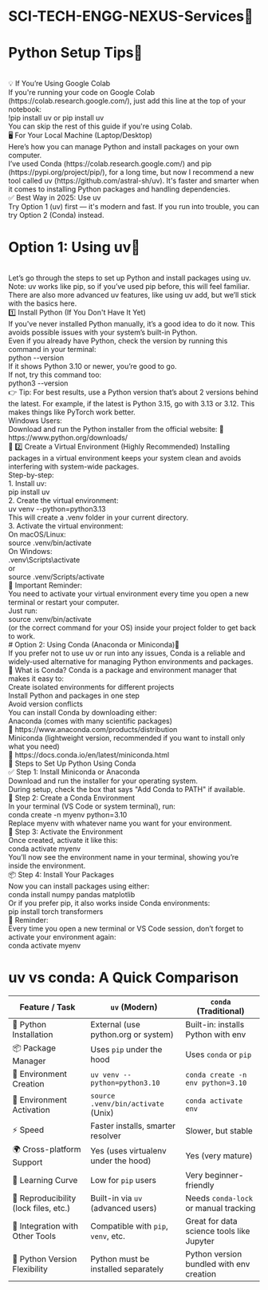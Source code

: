 # SCI-TECH-ENGG-NEXUS-Services🔬
# Python Setup Tips🐍
<br>
💡 If You’re Using Google Colab
<br>
If you're running your code on Google Colab (https://colab.research.google.com/), just add this line at the top of your notebook:
<br>
!pip install uv or pip install uv
<br>
You can skip the rest of this guide if you're using Colab.
<br>
🖥️ For Your Local Machine (Laptop/Desktop)
<br>
Here’s how you can manage Python and install packages on your own computer.
<br>
I’ve used Conda (https://colab.research.google.com/) and pip (https://pypi.org/project/pip/), for a long time, but now I recommend a new tool called uv (https://github.com/astral-sh/uv). It's faster and smarter when it comes to installing Python packages and handling dependencies.
<br>
✅ Best Way in 2025: Use uv
<br>
Try Option 1 (uv) first — it's modern and fast. If you run into trouble, you can try Option 2 (Conda) instead.
<br>

# Option 1: Using uv🧰 
<br>
Let’s go through the steps to set up Python and install packages using uv.
<br>
Note: uv works like pip, so if you’ve used pip before, this will feel familiar.
<br>
There are also more advanced uv features, like using uv add, but we’ll stick with the basics here.
<br>
1️⃣ Install Python (If You Don't Have It Yet)
<br>
If you've never installed Python manually, it’s a good idea to do it now. This avoids possible issues with your system’s built-in Python.
<br>
Even if you already have Python, check the version by running this command in your terminal:
<br>
python --version
<br>
If it shows Python 3.10 or newer, you’re good to go.
<br>
If not, try this command too:
<br>
python3 --version
<br>
👉 Tip: For best results, use a Python version that’s about 2 versions behind the latest.
For example, if the latest is Python 3.15, go with 3.13 or 3.12. This makes things like PyTorch work better.
<br>
Windows Users:
<br>
Download and run the Python installer from the official website:
🔗 https://www.python.org/downloads/
<br>
🐍 2️⃣ Create a Virtual Environment (Highly Recommended)
Installing packages in a virtual environment keeps your system clean and avoids interfering with system-wide packages.
<br>
Step-by-step:
<br>
1. Install uv:
<br>
pip install uv
<br>
2. Create the virtual environment:
<br>
uv venv --python=python3.13
<br>
This will create a .venv folder in your current directory.
<br>
3. Activate the virtual environment:
<br>
On macOS/Linux:
<br>
source .venv/bin/activate
<br>
On Windows:
<br>
.venv\Scripts\activate
<br>
or
<br>
source .venv/Scripts/activate
<br>
🔁 Important Reminder:
<br>
You need to activate your virtual environment every time you open a new terminal or restart your computer.
<br>
Just run:
<br>
source .venv/bin/activate
<br>
(or the correct command for your OS) inside your project folder to get back to work.
<br>
# Option 2: Using Conda (Anaconda or Miniconda)🧪
<br>
If you prefer not to use uv or run into any issues, Conda is a reliable and widely-used alternative for managing Python environments and packages.
<br>
🐍 What is Conda?
Conda is a package and environment manager that makes it easy to:
<br>
Create isolated environments for different projects
<br>
Install Python and packages in one step
<br>
Avoid version conflicts
<br>
You can install Conda by downloading either:
<br>
Anaconda (comes with many scientific packages)
<br>
🔗 https://www.anaconda.com/products/distribution
<br>
Miniconda (lightweight version, recommended if you want to install only what you need)
<br>
🔗 https://docs.conda.io/en/latest/miniconda.html
<br>
🔧 Steps to Set Up Python Using Conda
<br>
✅ Step 1: Install Miniconda or Anaconda
<br>
Download and run the installer for your operating system.
<br>
During setup, check the box that says "Add Conda to PATH" if available.
<br>
🧪 Step 2: Create a Conda Environment
<br>
In your terminal (VS Code or system terminal), run:
<br>
conda create -n myenv python=3.10
<br>
Replace myenv with whatever name you want for your environment.
<br>
🚀 Step 3: Activate the Environment
<br>
Once created, activate it like this:
<br>
conda activate myenv
<br>
You’ll now see the environment name in your terminal, showing you’re inside the environment.
<br>
📦 Step 4: Install Your Packages
<br>
Now you can install packages using either:
<br>
conda install numpy pandas matplotlib
<br>
Or if you prefer pip, it also works inside Conda environments:
<br>
pip install torch transformers
<br>
🔁 Reminder:
<br>
Every time you open a new terminal or VS Code session, don’t forget to activate your environment again:
<br>
conda activate myenv
<br>

# uv vs conda: A Quick Comparison

| Feature / Task                        | `uv` (Modern)                        | `conda` (Traditional)                     |
| ------------------------------------- | ------------------------------------ | ----------------------------------------- |
| 🐍 Python Installation                | External (use python.org or system)  | Built-in: installs Python with env        |
| 📦 Package Manager                    | Uses `pip` under the hood            | Uses `conda` or `pip`                     |
| 🧪 Environment Creation               | `uv venv --python=python3.10`        | `conda create -n env python=3.10`         |
| 🚀 Environment Activation             | `source .venv/bin/activate` (Unix)   | `conda activate env`                      |
| ⚡ Speed                               | Faster installs, smarter resolver    | Slower, but stable                        |
| 🌍 Cross-platform Support             | Yes (uses virtualenv under the hood) | Yes (very mature)                         |
| 🧠 Learning Curve                     | Low for `pip` users                  | Very beginner-friendly                    |
| 🔄 Reproducibility (lock files, etc.) | Built-in via `uv` (advanced users)   | Needs `conda-lock` or manual tracking     |
| 🔌 Integration with Other Tools       | Compatible with `pip`, `venv`, etc.  | Great for data science tools like Jupyter |
| 🔧 Python Version Flexibility         | Python must be installed separately  | Python version bundled with env creation  |


